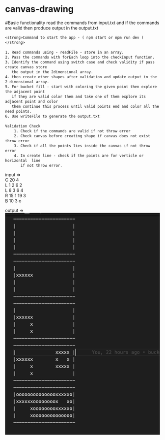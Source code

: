 # canvas-drawing
 #Basic functionality read the commands from input.txt and if the commands are valid then produce output in the output.txt
    
    <strong>Command to start the app - ( npm start or npm run dev )</strong>

    1. Read commands using - readFile - store in an array.
    2. Pass the commands with forEach loop into the checkInput function.
    3. Identify the command using switch case and check validity if pass create canvas store 
       the output in the 2dimensional array.
    4. then create other shapes after validation and update output in the 2 dimensional array.
    5. For bucket fill - start with coloring the given point then explore the adjacent point 
       if they are valid color them and take one of them explore its adjacent point and color 
       them continue this process until valid points end and color all the need points.
    6. Use writeFile to generate the output.txt

    Validation Check
        1. Check if the commands are valid if not throw error
        2. Check canvas before creating shape if canvas does not exist throw error
        3. Check if all the points lies inside the canvas if not throw error
        4. In create line - check if the points are for verticle or horizontal  line 
           if not throw error.

input => <br/>
        C 20 4 <br/>
        L 1 2 6 2<br/>
        L 6 3 6 4<br/>
        R 15 1 19 3<br/>
        B 10 3 o<br/>


output =>
<img src="./src/assets/output.png" alt="output"/>
